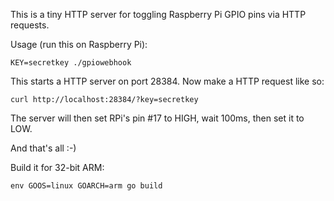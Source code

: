 This is a tiny HTTP server for toggling Raspberry Pi GPIO pins via HTTP requests.

Usage (run this on Raspberry Pi):

    KEY=secretkey ./gpiowebhook

This starts a HTTP server on port 28384. Now make a HTTP request like so:

    curl http://localhost:28384/?key=secretkey

The server will then set RPi's pin #17 to HIGH, wait 100ms, then set it to LOW.

And that's all :-)

Build it for 32-bit ARM:

    env GOOS=linux GOARCH=arm go build

